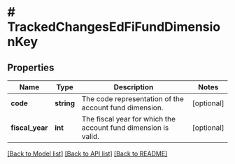 # # TrackedChangesEdFiFundDimensionKey

## Properties

Name | Type | Description | Notes
------------ | ------------- | ------------- | -------------
**code** | **string** | The code representation of the account fund dimension. | [optional]
**fiscal_year** | **int** | The fiscal year for which the account fund dimension is valid. | [optional]

[[Back to Model list]](../../README.md#models) [[Back to API list]](../../README.md#endpoints) [[Back to README]](../../README.md)
